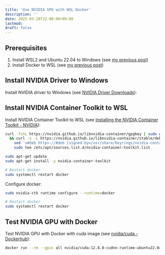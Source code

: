 ```yaml
---
title: 'Use NVIDIA GPU with WSL Docker'
description: ''
date: 2025-03-28T22:00:00+09:00
lastmod:
draft: false
---
```


## Prerequisites

1. Install WSL2 and Ubuntu 22.04 to Windows (see [my previous post](https://tsuji.tech/install-uninstall-wsl/))
2. Install Docker to WSL (see [my previous post](https://tsuji.tech/install-docker-to-wsl/))

## Install NVIDIA Driver to Windows

Install NVIDIA driver to Windows (see [NVIDIA Driver Downloads](https://www.nvidia.com/en-us/drivers/)):

## Install NVIDIA Container Toolkit to WSL

Install NVIDIA Container Toolkit to WSL (see [Installing the NVIDIA Container Toolkit - NVIDIA](https://docs.nvidia.com/datacenter/cloud-native/container-toolkit/latest/install-guide.html)):

```bash
curl -fsSL https://nvidia.github.io/libnvidia-container/gpgkey | sudo gpg --dearmor -o /usr/share/keyrings/nvidia-container-toolkit-keyring.gpg \
  && curl -s -L https://nvidia.github.io/libnvidia-container/stable/deb/nvidia-container-toolkit.list | \
    sed 's#deb https://#deb [signed-by=/usr/share/keyrings/nvidia-container-toolkit-keyring.gpg] https://#g' | \
    sudo tee /etc/apt/sources.list.d/nvidia-container-toolkit.list

sudo apt-get update
sudo apt-get install -y nvidia-container-toolkit

# Restart docker
sudo systemctl restart docker
```

Configure docker:

```bash
sudo nvidia-ctk runtime configure --runtime=docker

# Restart docker
sudo systemctl restart docker
```

## Test NVIDIA GPU with Docker

Test NVIDIA GPU with Docker with cuda image (see [nvidia/cuda - Dockerhub](https://hub.docker.com/r/nvidia/cuda)):

```bash
docker run --rm --gpus all nvidia/cuda:12.8.0-cudnn-runtime-ubuntu22.04 nvidia-smi
```
